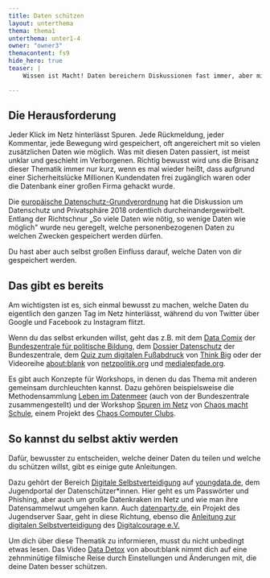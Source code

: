 ```yaml
---
title: Daten schützen
layout: unterthema
thema: thema1
unterthema: unter1-4
owner: "owner3"
themacontent: fs9
hide_hero: true
teaser: |
    Wissen ist Macht! Daten bereichern Diskussionen fast immer, aber mit schlecht aufbereiteten Daten lassen sich Diskussionen auch manipulieren. Kennst du dich aus, dann kannst du unterscheiden.

---
```


## Die Herausforderung

Jeder Klick im Netz hinterlässt Spuren. Jede Rückmeldung, jeder Kommentar, jede Bewegung wird gespeichert, oft angereichert mit so vielen zusätzlichen Daten wie möglich. Was mit diesen Daten passiert, ist meist unklar und geschieht im Verborgenen. Richtig bewusst wird uns die Brisanz dieser Thematik immer nur kurz, wenn es mal wieder heißt, dass aufgrund einer Sicherheitslücke Millionen Kundendaten frei zugänglich waren oder die Datenbank einer großen Firma gehackt wurde.

Die [europäische Datenschutz-Grundverordnung](https://de.wikipedia.org/wiki/Datenschutz-Grundverordnung) hat die Diskussion um Datenschutz und Privatsphäre 2018 ordentlich durcheinandergewirbelt. Entlang der Richtschnur „So viele Daten wie nötig, so wenige Daten wie möglich" wurde neu geregelt, welche personenbezogenen Daten zu welchen Zwecken gespeichert werden dürfen.

Du hast aber auch selbst großen Einfluss darauf, welche Daten von dir gespeichert werden.

## Das gibt es bereits

Am wichtigsten ist es, sich einmal bewusst zu machen, welche Daten du eigentlich den ganzen Tag im Netz hinterlässt, während du von Twitter über Google und Facebook zu Instagram flitzt.

Wenn du das selbst erkunden willst, geht das z.B. mit dem [Data Comix](http://www.bpb.de/mediathek/203501/data-comix) der [Bundeszentrale für politische Bildung](http://www.bpb.de/), dem [Dossier Datenschutz](http://www.bpb.de/gesellschaft/digitales/datenschutz/) der Bundeszentrale, dem [Quiz zum digitalen Fußabdruck](http://sichersurfen.think-big.org/) von [Think Big](https://www.think-big.org/) oder der Videoreihe [about:blank](https://www.youtube.com/channel/UCLGZBlrotKM_nuPPcvuR9SQ/videos) von [netzpolitik.org](https://netzpolitik.org/) und [medialepfade.org](https://medialepfade.org/).

Es gibt auch Konzepte für Workshops, in denen du das Thema mit anderen gemeinsam durchleuchten kannst. Dazu gehören beispielsweise die Methodensammlung [Leben im Datenmeer](http://www.bpb.de/veranstaltungen/netzwerke/teamglobal/67696/leben-im-datenmeer) (auch von der Bundeszentrale zusammengestellt) und der Workshop [Spuren im Netz](https://hackmd.io/s/HyzHKRtwG) von [Chaos macht Schule](https://berlin.ccc.de/wiki/Chaos_macht_Schule), einem Projekt des [Chaos Computer Clubs](https://www.ccc.de/).

## So kannst du selbst aktiv werden

Dafür, bewusster zu entscheiden, welche deiner Daten du teilen und welche du schützen willst, gibt es einige gute Anleitungen.

Dazu gehört der Bereich [Digitale Selbstverteidigung](https://www.youngdata.de/digitale-selbstverteidigung/allgemeines/) auf [youngdata.de](https://www.youngdata.de/), dem Jugendportal der Datenschützer*innen. Hier geht es um Passwörter und Phishing, aber auch um große Datenkraken im Netz und wie man ihre Datensammelwut umgehen kann. Auch [datenparty.de](http://www.datenparty.de/), ein Projekt des Jugendserver Saar, geht in diese Richtung, ebenso die [Anleitung zur digitalen Selbstverteidigung](https://digitalcourage.de/digitale-selbstverteidigung) des [Digitalcourage e.V.](https://digitalcourage.de/)

Um dich über diese Thematik zu informieren, musst du nicht unbedingt etwas lesen. Das Video [Data Detox](https://www.youtube.com/watch?v=uy2vw-mQ-Kk) von about:blank nimmt dich auf eine zehnminütige filmische Reise durch Einstellungen und Änderungen mit, die deine Daten besser schützen.
